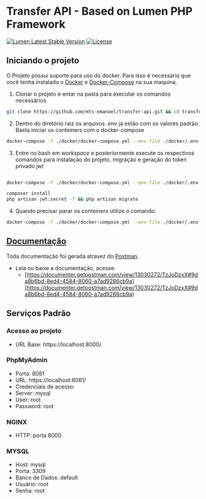 # Transfer API - Based on Lumen PHP Framework
[![Lumen Latest Stable Version](https://img.shields.io/packagist/v/laravel/framework)](https://packagist.org/packages/laravel/lumen-framework)
[![License](https://img.shields.io/packagist/l/laravel/framework)](https://packagist.org/packages/laravel/lumen-framework)

## Iniciando o projeto

O Projeto possui suporte para uso do docker. Para isso é necessário que você tenha instalado o [Docker](https://docs.docker.com/engine/install/) e [Docker-Compose](https://docs.docker.com/compose/install/) na sua maquina.

1. Clonar o projeto e entar na pasta para executar os comandos necessários
~~~bash
git clone https://github.com/mts-emanoel/transfer-api.git && cd transfer-api
~~~

2. Dentro do diretório raiz os arquivos .env já estão com os valores padrão. Basta iniciar os conteiners com o docker-compose
~~~bash
docker-compose -f ./docker/docker-compose.yml --env-file ./docker/.env up -d nginx mysql phpmyadmin workspace
~~~

3. Entre no bash em _workspace_ e posteriormente execute os respectivos comandos para instalação do projeto, migração e geração do token privado jwt
~~~bash

docker-compose -f ./docker/docker-compose.yml --env-file ./docker/.env exec workspace bash

composer install
php artisan jwt:secret -f && php artisan migrate

~~~

4. Quando precisar parar os conteiners utilize o comando:
~~~bash
docker-compose -f ./docker/docker-compose.yml --env-file ./docker/.env down
~~~


## [Documentação](https://documenter.getpostman.com/view/13030272/TzJoDzxX#9da8b6bd-8ed4-4584-8060-a7ad9286cb9a)

Toda documentação foi gerada atravez do [Postman](https://www.postman.com/).
 - Leia ou baixe a documentação, acesse: 
   - [https://documenter.getpostman.com/view/13030272/TzJoDzxX#9da8b6bd-8ed4-4584-8060-a7ad9286cb9a](https://documenter.getpostman.com/view/13030272/TzJoDzxX#9da8b6bd-8ed4-4584-8060-a7ad9286cb9a)

## Serviços Padrão

### Acesso ao projeto
- URL Base: https://localhost:8000/

### PhpMyAdmin
- Porta: 8081
- URL: https://localhost:8081/
- Credenciais de acesso:
 - Server: mysql
 - User: root
 - Password: root

### NGINX
- HTTP: porta 8000

### MYSQL
- Host: mysql
- Porta: 3309
- Banco de Dados: default
- Usuário: root
- Senha: root

